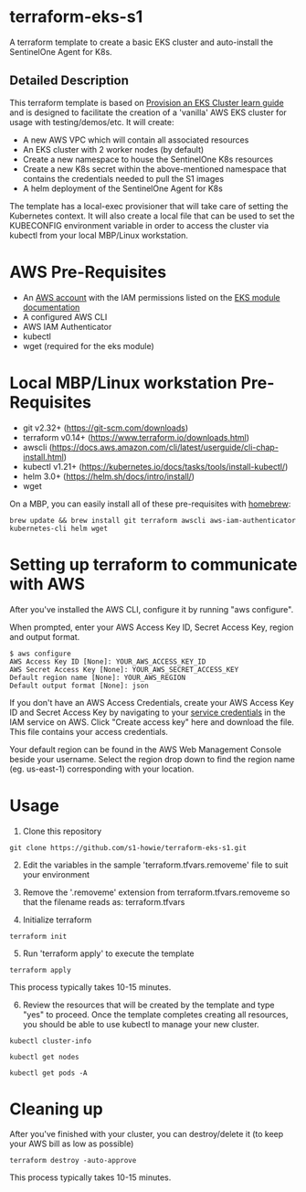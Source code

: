 # terraform-eks-s1
A terraform template to create a basic EKS cluster and auto-install the SentinelOne Agent for K8s.

## Detailed Description

This terraform template is based on  [Provision an EKS Cluster learn guide](https://learn.hashicorp.com/terraform/kubernetes/provision-eks-cluster) and is designed to facilitate the creation of a 'vanilla' AWS EKS cluster for usage with testing/demos/etc.
It will create:
- A new AWS VPC which will contain all associated resources
- An EKS cluster with 2 worker nodes (by default)
- Create a new namespace to house the SentinelOne K8s resources
- Create a new K8s secret within the above-mentioned namespace that contains the credentials needed to pull the S1 images
- A helm deployment of the SentinelOne Agent for K8s

The template has a local-exec provisioner that will take care of setting the Kubernetes context.  It will also create a local file that can be used to set the KUBECONFIG environment variable in order to access the cluster via kubectl from your local MBP/Linux workstation.

# AWS Pre-Requisites
- An [AWS account](https://portal.aws.amazon.com/billing/signup?nc2=h_ct&src=default&redirect_url=https%3A%2F%2Faws.amazon.com%2Fregistration-confirmation#/start) with the IAM permissions listed on the [EKS module documentation](https://github.com/terraform-aws-modules/terraform-aws-eks/blob/master/docs/iam-permissions.md)
- A configured AWS CLI
- AWS IAM Authenticator
- kubectl
- wget (required for the eks module)

# Local MBP/Linux workstation Pre-Requisites
- git v2.32+ (https://git-scm.com/downloads)
- terraform v0.14+ (https://www.terraform.io/downloads.html)
- awscli (https://docs.aws.amazon.com/cli/latest/userguide/cli-chap-install.html)
- kubectl v1.21+ (https://kubernetes.io/docs/tasks/tools/install-kubectl/)
- helm 3.0+ (https://helm.sh/docs/intro/install/)
- wget 

On a MBP, you can easily install all of these pre-requisites with [homebrew](https://formulae.brew.sh/):
```
brew update && brew install git terraform awscli aws-iam-authenticator kubernetes-cli helm wget
```

# Setting up terraform to communicate with AWS
After you've installed the AWS CLI, configure it by running "aws configure".

When prompted, enter your AWS Access Key ID, Secret Access Key, region and output format.
```
$ aws configure
AWS Access Key ID [None]: YOUR_AWS_ACCESS_KEY_ID
AWS Secret Access Key [None]: YOUR_AWS_SECRET_ACCESS_KEY
Default region name [None]: YOUR_AWS_REGION
Default output format [None]: json
```

If you don't have an AWS Access Credentials, create your AWS Access Key ID and Secret Access Key by navigating to your [service credentials](https://console.aws.amazon.com/iam/home?#/security_credentials) in the IAM service on AWS. Click "Create access key" here and download the file. This file contains your access credentials.

Your default region can be found in the AWS Web Management Console beside your username. Select the region drop down to find the region name (eg. us-east-1) corresponding with your location.


# Usage
1. Clone this repository
```
git clone https://github.com/s1-howie/terraform-eks-s1.git
```
2. Edit the variables in the sample 'terraform.tfvars.removeme' file to suit your environment

3. Remove the '.removeme' extension from terraform.tfvars.removeme so that the filename reads as: terraform.tfvars

4. Initialize terraform
```
terraform init
```
5. Run 'terraform apply' to execute the template
```
terraform apply
```
   This process typically takes 10-15 minutes.

6. Review the resources that will be created by the template and type "yes" to proceed.
   Once the template completes creating all resources, you should be able to use kubectl to manage your new cluster.
```
kubectl cluster-info
```
```
kubectl get nodes
```
```
kubectl get pods -A
```

# Cleaning up
After you've finished with your cluster, you can destroy/delete it (to keep your AWS bill as low as possible)
```
terraform destroy -auto-approve
```
   This process typically takes 10-15 minutes.